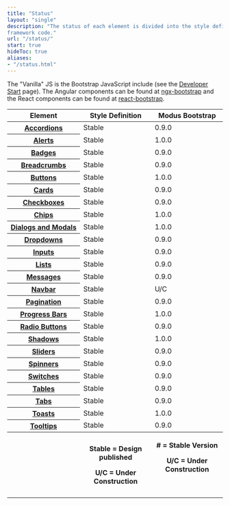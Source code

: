 ```yaml
---
title: "Status"
layout: "single"
description: "The status of each element is divided into the style definition (colors, sizes, etc) and the HTML/CSS
framework code."
url: "/status/"
start: true
hideToc: true
aliases:
- "/status.html"
---
```


<style>
  .badge-h5 {
    margin-bottom: 0;
  }
</style>

The "Vanilla" JS is the Bootstrap JavaScript include (see the <a href="/developers/">Developer Start</a> page).
The Angular components can be found at <a href="https://valor-software.com/ngx-bootstrap/#/">ngx-bootstrap</a>
and the React components can be found at <a href="https://react-bootstrap.github.io/">react-bootstrap</a>.

<table class="table table-striped status-table mt-4">
  <thead class="border-0 bg-white">
    <tr class="bg-white">
      <th width="16%" scope="col" class="align-bottom bg-white border-0 sticky-top sticky-offset">Element</th>
      <th width="16%" scope="col" class="align-bottom bg-white border-0 sticky-top sticky-offset">Style Definition</th>
      <th width="16%" scope="col" class="align-bottom bg-white border-0 sticky-top sticky-offset">Modus Bootstrap</th>
    </tr>
  </thead>
  <tbody>
    <tr>
      <th class="align-middle" scope="row"><a href="/elements/accordions/">Accordions</a></th>
      <td><span class="badge badge-success">Stable</span></td>
      <td><span class="badge badge-success">0.9.0</span></td>
    </tr>
    <tr>
      <th class="align-middle" scope="row"><a href="/elements/alerts/">Alerts</a></th>
      <td><span class="badge badge-success">Stable</span></td>
      <td><span class="badge badge-success">1.0.0</span></td>
    </tr>
    <tr>
      <th class="align-middle" scope="row"><a href="/elements/badges/">Badges</a></th>
      <td><span class="badge badge-success">Stable</span></td>
      <td><span class="badge badge-success">0.9.0</span></td>
    </tr>
    <tr>
      <th class="align-middle" scope="row"><a href="/elements/breadcrumbs/">Breadcrumbs</a></th>
      <td><span class="badge badge-success">Stable</span></td>
      <td><span class="badge badge-success">0.9.0</span></td>
    </tr>
    <tr>
      <th class="align-middle" scope="row"><a href="/elements/buttons/">Buttons</a></th>
      <td><span class="badge badge-success">Stable</span></td>
      <td><span class="badge badge-success">1.0.0</span></td>
    </tr>
    <!--<tr>
      <th class="align-middle" scope="row">Button Groups</th>
      <td><span class="badge badge-danger">U/C</span></td>
      <td><span class="badge badge-danger">U/C</span></td>
    </tr>-->
    <tr>
      <th class="align-middle" scope="row"><a href="/elements/cards/">Cards</a></th>
      <td><span class="badge badge-success">Stable</span></td>
      <td><span class="badge badge-success">0.9.0</span></td>
    </tr>
    <tr>
      <th class="align-middle" scope="row"><a href="/elements/checkboxes/">Checkboxes</a></th>
      <td><span class="badge badge-success">Stable</span></td>
      <td><span class="badge badge-success">0.9.0</span></td>
    </tr>
    <tr>
      <th class="align-middle" scope="row"><a href="/elements/chips/">Chips</a></th>
      <td><span class="badge badge-success">Stable</span></td>
      <td><span class="badge badge-success">1.0.0</span></td>
    </tr>
    <!-- <tr>
            <th class="align-middle" scope="row"><a href="/elements/Date Picker/">Date Picker</a></th>
            <td><span class="badge badge-danger">U/C</span></td>
            <td><span class="badge badge-danger">U/C</span></td>
          </tr> -->
    <tr>
      <th class="align-middle" scope="row"><a href="/elements/dialogs/">Dialogs and Modals</a></th>
      <td><span class="badge badge-success">Stable</span></td>
      <td><span class="badge badge-success">1.0.0</span></td>
    </tr>
    <tr>
      <th class="align-middle" scope="row"><a href="/elements/dropdowns/">Dropdowns</a></th>
      <td><span class="badge badge-success">Stable</span></td>
      <td><span class="badge badge-success">0.9.0</span></td>
    </tr>
    <!-- <tr>
            <th class="align-middle" scope="row"><a href="/elements/Empty States/">Empty States</a></th>
            <td><span class="badge badge-danger">U/C</span></td>
            <td>---</td>
          </tr>
          <tr>
            <th class="align-middle" scope="row"><a href="/elements/Filters/">Filters</a></th>
            <td><span class="badge badge-danger">U/C</span></td>
            <td>---</td>
          </tr> -->
    <tr>
      <th class="align-middle" scope="row"><a href="/elements/inputs/">Inputs</a></th>
      <td><span class="badge badge-success">Stable</span></td>
      <td><span class="badge badge-success">0.9.0</span></td>
    </tr>
    <!--    <tr>
            <th class="align-middle" scope="row"><a href="/elements/Links/">Links</a></th>
            <td><span class="badge badge-danger">U/C</span></td>
            <td><span class="badge badge-success">0.9.0</span></td>
          </tr> -->
    <tr>
      <th class="align-middle" scope="row"><a href="/elements/lists/">Lists</a></th>
      <td><span class="badge badge-success">Stable</span></td>
      <td><span class="badge badge-success">0.9.0</span></td>
    </tr>
        <!-- <tr>
            <th class="align-middle" scope="row"><a href="/elements/Menus/">Menus</a></th>
            <td><span class="badge badge-danger ">U/C</span></td>
            <td><span class="badge badge-danger">U/C</span></td>
          </tr>-->
    <tr>
      <th class="align-middle" scope="row"><a href="/elements/messages/">Messages</a></th>
      <td><span class="badge badge-success">Stable</span></td>
      <td><span class="badge badge-success">0.9.0</span></td>
    </tr>
    <tr>
        <th class="align-middle" scope="row"><a href="/elements/navbar/">Navbar</a></th>
        <td><span class="badge badge-success">Stable</span></td>
        <td><span class="badge badge-danger">U/C</span></td>
    </tr>
    <!-- <tr>
            <th class="align-middle" scope="row"><a href="/elements/Module Containers/">Module Containers</a></th>
            <td><span class="badge badge-danger">U/C</span></td>
            <td><span class="badge badge-danger">U/C</span></td>
          </tr>
          <tr>
            <th class="align-middle" scope="row"><a href="/elements/Navigation/">Navigation</a></th>
            <td><span class="badge badge-danger">U/C</span></td>
            <td><span class="badge badge-danger">U/C</span></td>
          </tr> -->
    <tr>
      <th class="align-middle" scope="row"><a href="/elements/pagination/">Pagination</a></th>
      <td><span class="badge badge-success">Stable</span></td>
      <td><span class="badge badge-success">0.9.0</span></td>
    </tr>
    <tr>
      <th class="align-middle" scope="row"><a href="/elements/progress/">Progress Bars</a></th>
      <td><span class="badge badge-success">Stable</span></td>
      <td><span class="badge badge-success">1.0.0</span></td>
    </tr>
    <tr>
      <th class="align-middle" scope="row"><a href="/elements/radio-buttons/">Radio Buttons</a></th>
      <td><span class="badge badge-success">Stable</span></td>
      <td><span class="badge badge-success">0.9.0</span></td>
    </tr>
    <tr>
      <th class="align-middle" scope="row"><a href="/foundations/shadows-and-depth/">Shadows</a></th>
      <td><span class="badge badge-success">Stable</span></td>
      <td><span class="badge badge-success">1.0.0</span></td>
    </tr>
    <tr>
      <th class="align-middle" scope="row"><a href="/elements/sliders/">Sliders</a></th>
      <td><span class="badge badge-success">Stable</span></td>
      <td><span class="badge badge-success">0.9.0</span></td>
    </tr>
    <tr>
      <th class="align-middle" scope="row"><a href="/elements/spinners/">Spinners</a></th>
      <td><span class="badge badge-success">Stable</span></td>
      <td><span class="badge badge-success">0.9.0</span></td>
    </tr>
    <tr>
      <th class="align-middle" scope="row"><a href="/elements/switches/">Switches</a></th>
      <td><span class="badge badge-success">Stable</span></td>
      <td><span class="badge badge-success">0.9.0</span></td>
    </tr>
    <!-- <tr>
            <th class="align-middle" scope="row"><a href="/elements/Panels/">Panels</a></th>
            <td><span class="badge badge-danger">U/C</span></td>
            <td><span class="badge badge-danger">U/C</span></td>
          </tr> -->
    <!-- <tr>
            <th class="align-middle" scope="row"><a href="/elements/Search Fields/">Search Fields</a></th>
            <td><span class="badge badge-danger">U/C</span></td>
            <td><span class="badge badge-danger">U/C</span></td>
          </tr> -->
    <tr>
      <th class="align-middle" scope="row"><a href="/elements/tables/">Tables</a></th>
      <td><span class="badge badge-success">Stable</span></td>
      <td><span class="badge badge-success">0.9.0</span></td>
    </tr>
    <tr>
      <th class="align-middle" scope="row"><a href="/elements/tabs/">Tabs</a></th>
      <td><span class="badge badge-success">Stable</span></td>
      <td><span class="badge badge-success">0.9.0</span></td>
    </tr>
    <tr>
      <th class="align-middle" scope="row"><a href="/elements/alerts/">Toasts</a></th>
      <td><span class="badge badge-success">Stable</span></td>
      <td><span class="badge badge-success">1.0.0</span></td>
    </tr>
    <!-- <tr>
            <th class="align-middle" scope="row"><a href="/elements/Toolbar/">Toolbar</a></th>
            <td><span class="badge badge-danger">U/C</span></td>
            <td><span class="badge badge-danger">U/C</span></td>
          </tr> -->
    <tr>
      <th class="align-middle" scope="row"><a href="/elements/tooltips/">Tooltips</a></th>
      <td><span class="badge badge-success">Stable</span></td>
      <td><span class="badge badge-success">0.9.0</span></td>
    </tr>
    <tr>
      <th scope="col" class="align-top"></th>
      <th scope="col" class="align-top">
        <p class="m-0 font-weight-normal"><span class="badge badge-success">Stable</span> = Design
          published</p>
        <p class="m-0 font-weight-normal"><span class="badge badge-danger">U/C</span> = Under
          Construction</p>
      </th>
      <th scope="col" class="align-top">
        <p class="m-0 font-weight-normal"><span class="badge badge-success">#</span> = Stable Version
        </p>
        <p class="m-0 font-weight-normal"><span class="badge badge-danger">U/C</span> = Under
          Construction</p>
        <p class="m-0 font-weight-normal">&nbsp;</p>
      </th>
    </tr>
  </tbody>
</table>
